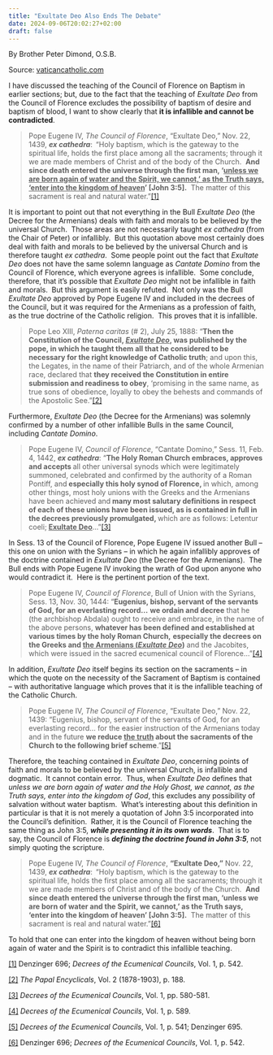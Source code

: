 ```yaml
---
title: "Exultate Deo Also Ends The Debate"
date: 2024-09-06T20:02:27+02:00
draft: false
---
```



By Brother Peter Dimond, O.S.B.

Source: [vaticancatholic.com](https://vaticancatholic.com/exultate-deo-also-ends-the-debate/)

<p>I have discussed the teaching of the Council of Florence on Baptism in earlier sections; but, due to the fact that the teaching of <em>Exultate Deo</em> from the Council of Florence excludes the possibility of baptism of desire and baptism of blood, I want to show clearly that <strong>it is infallible and cannot be contradicted</strong>. </p>
<blockquote>
<p>Pope Eugene IV, <em>The Council of Florence</em>, “Exultate Deo,” Nov. 22, 1439, <strong><em>ex cathedra</em></strong>:<strong>  </strong>“Holy baptism, which is the gateway to the spiritual life, holds the first place among all the sacraments; through it we are made members of Christ and of the body of the Church.  <strong>And since death entered the universe through the first man, ‘<u>unless we are born again of water and the Spirit, we cannot,’ as the Truth says, ‘enter into the kingdom of heaven</u>’ [John 3:5].</strong>  The matter of this sacrament is real and natural water.”<a href="#_edn1" name="_ednref1">[1]</a></p>
</blockquote>
<p>It is important to point out that not everything in the Bull <em>Exultate Deo</em> (the Decree for the Armenians) deals with faith and morals to be believed by the universal Church.  Those areas are not necessarily taught <em>ex cathedra</em> (from the Chair of Peter) or infallibly.  But this quotation above most certainly does deal with faith and morals to be believed by the universal Church and is therefore taught <em>ex cathedra</em>.  Some people point out the fact that <em>Exultate Deo</em> does not have the same solemn language as <em>Cantate Domino</em> from the Council of Florence, which everyone agrees is infallible.  Some conclude, therefore, that it’s possible that <em>Exultate Deo</em> might not be infallible in faith and morals.  But this argument is easily refuted.  Not only was the Bull <em>Exultate Deo</em> approved by Pope Eugene IV and included in the decrees of the Council, but it was required for the Armenians as a profession of faith, as the true doctrine of the Catholic religion.  This proves that it is infallible.</p>
<blockquote>
<p>Pope Leo XIII, <em>Paterna caritas</em> (# 2), July 25, 1888: “<strong>Then the Constitution of the Council, <em><u>Exultate Deo</u></em>, was published by the pope, in which he taught them all that he considered to be necessary for the right knowledge of Catholic truth</strong>; and upon this, the Legates, in the name of their Patriarch, and of the whole Armenian race, declared that <strong>they received the Constitution in entire submission and readiness to obey</strong>, ‘promising in the same name, as true sons of obedience, loyally to obey the behests and commands of the Apostolic See.”<a href="#_edn2" name="_ednref2">[2]</a></p>
</blockquote>
<p>Furthermore, <em>Exultate Deo</em> (the Decree for the Armenians) was solemnly confirmed by a number of other infallible Bulls in the same Council, including <em>Cantate Domino</em>.</p>
<blockquote>
<p>Pope Eugene IV, <em>Council of Florence</em>, “Cantate Domino,” Sess. 11, Feb. 4, 1442, <strong><em>ex cathedra</em></strong>: “<strong>The Holy Roman Church embraces, approves and accepts </strong>all other universal synods which were legitimately summoned, celebrated and confirmed by the authority of a Roman Pontiff, and<strong> especially this holy synod of Florence, </strong>in which, among other things, most holy unions with the Greeks and the Armenians have been achieved and<strong> many most salutary definitions in respect of each of these unions have been issued, as is contained in full in the decrees previously promulgated, </strong>which are as follows: Letentur coeli;<strong> <u>Exultate Deo</u></strong>…”<a href="#_edn3" name="_ednref3">[3]</a></p>
</blockquote>
<p>In Sess. 13 of the Council of Florence, Pope Eugene IV issued another Bull – this one on union with the Syrians – in which he again infallibly approves of the doctrine contained in <em>Exultate Deo</em> (the Decree for the Armenians).  The Bull ends with Pope Eugene IV invoking the wrath of God upon anyone who would contradict it.  Here is the pertinent portion of the text.</p>
<blockquote>
<p>Pope Eugene IV, <em>Council of Florence</em>, Bull of Union with the Syrians, Sess. 13, Nov. 30, 1444: “<strong>Eugenius, bishop, servant of the servants of God, for an everlasting record…</strong> <strong>we ordain and decree</strong> that he (the archbishop Abdala) ought to receive and embrace, in the name of the above persons, <strong>whatever has been defined and established at various times by the holy Roman Church,</strong> <strong>especially the decrees on the Greeks and <u>the Armenians (<em>Exultate Deo</em></u>)</strong> and the Jacobites, which were issued in the sacred ecumenical council of Florence…”<a href="#_edn4" name="_ednref4">[4]</a></p>
</blockquote>
<p>In addition, <em>Exultate Deo</em> itself begins its section on the sacraments – in which the quote on the necessity of the Sacrament of Baptism is contained – with authoritative language which proves that it is the infallible teaching of the Catholic Church.</p>
<blockquote>
<p>Pope Eugene IV, <em>The Council of Florence</em>, “Exultate Deo,” Nov. 22, 1439: “Eugenius, bishop, servant of the servants of God, for an everlasting record… for the easier instruction of the Armenians today and in the future <strong>we reduce <u>the truth</u> about the sacraments of the Church to the following brief scheme</strong>.”<a href="#_edn5" name="_ednref5">[5]</a></p>
</blockquote>
<p>Therefore, the teaching contained in <em>Exultate Deo</em>, concerning points of faith and morals to be believed by the universal Church, is infallible and dogmatic.  It cannot contain error.  Thus, when <em>Exultate Deo </em>defines that <em>unless we are born again of water and the Holy Ghost, we cannot, as the Truth says, enter into the kingdom of God</em>, this excludes any possibility of salvation without water baptism.  What’s interesting about this definition in particular is that it is not merely a quotation of John 3:5 incorporated into the Council’s definition.  Rather, it is the Council of Florence teaching the same thing as John 3:5, <strong><em>while presenting it in its own words</em></strong>.  That is to say, the Council of Florence is <strong><em>defining the doctrine found in John 3:5</em></strong>, not simply quoting the scripture. </p>
<blockquote>
<p>Pope Eugene IV, <em>The Council of Florence</em>, <strong>“Exultate Deo,”</strong> Nov. 22, 1439, <strong><em>ex cathedra</em></strong>:<strong>  </strong>“Holy baptism, which is the gateway to the spiritual life, holds the first place among all the sacraments; through it we are made members of Christ and of the body of the Church.  <strong>And since death entered the universe through the first man, ‘unless we are born of water and the Spirit, we cannot,’ as the Truth says, ‘enter into the kingdom of heaven’ [John 3:5].</strong>  The matter of this sacrament is real and natural water.”<a href="#_edn6" name="_ednref6">[6]</a></p>
</blockquote>
<p>To hold that one can enter into the kingdom of heaven without being born again of water and the Spirit is to contradict this infallible teaching.</p>
<div class="footnotes">
<p><a href="#_ednref1" name="_edn1">[1]</a> Denzinger 696; <em>Decrees of the Ecumenical Councils</em>, Vol. 1, p. 542.</p>
<p><a href="#_ednref2" name="_edn2">[2]</a> <em>The Papal Encyclicals</em>, Vol. 2 (1878-1903), p. 188.</p>
<p><a href="#_ednref3" name="_edn3">[3]</a> <em>Decrees of the Ecumenical Councils</em>, Vol. 1, pp. 580-581.</p>
<p><a href="#_ednref4" name="_edn4">[4]</a> <em>Decrees of the Ecumenical Councils</em>, Vol. 1, p. 589.</p>
<p><a href="#_ednref5" name="_edn5">[5]</a> <em>Decrees of the Ecumenical Councils</em>, Vol. 1, p. 541; Denzinger 695.</p>
<p><a href="#_ednref6" name="_edn6">[6]</a> Denzinger 696; <em>Decrees of the Ecumenical Councils</em>, Vol. 1, p. 542.</p>
</div>
